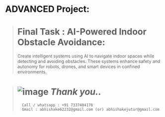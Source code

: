 # ADVANCED Project:
> # Final Task : AI-Powered Indoor Obstacle Avoidance:
> Create intelligent systems using AI to navigate indoor spaces while detecting and avoiding obstacles. These systems enhance safety and autonomy for robots, drones, and smart devices in confined environments.

#
>  # ![image](https://github.com/abhishakejutur/projects/assets/91953148/a1bc0dbe-baf3-46d9-b307-d88f1cf3903e) _**Thank you..**_
>       Call / whatsapp : +91 7337404176
>       Gmail : abhishake62232@gmail.com (or) abhishakejutur@gmail.com
#
